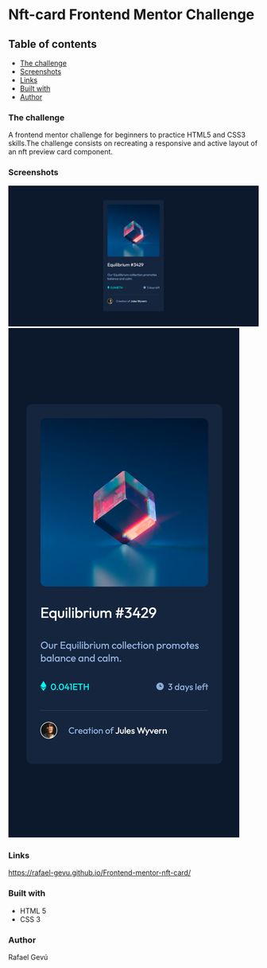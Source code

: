 # Nft-card Frontend Mentor Challenge
## Table of contents
  - [The challenge](#the-challenge)
  - [Screenshots](#screenshots)
  - [Links](#links)
  - [Built with](#built-with)
  - [Author](#author)
  ### The challenge

  A frontend mentor challenge for beginners to practice HTML5 and CSS3 skills.The challenge consists on recreating a responsive and active layout of an nft preview card component.

  ### Screenshots
<img src="./src/images/Screenshot 2024-07-02 at 12.41.58.png"/>
<img src="./src/images/Screenshot 2024-07-02 at 12.42.17.png"/>


### Links
https://rafael-gevu.github.io/Frontend-mentor-nft-card/

### Built with
- HTML 5
- CSS 3




### Author

Rafael Gevú
